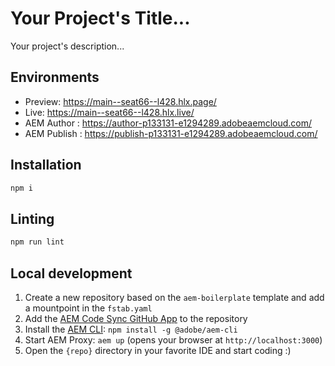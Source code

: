 # Your Project's Title...
Your project's description...

## Environments
- Preview: https://main--seat66--l428.hlx.page/
- Live: https://main--seat66--l428.hlx.live/
- AEM Author : https://author-p133131-e1294289.adobeaemcloud.com/
- AEM Publish : https://publish-p133131-e1294289.adobeaemcloud.com/

## Installation

```sh
npm i
```

## Linting

```sh
npm run lint
```

## Local development

1. Create a new repository based on the `aem-boilerplate` template and add a mountpoint in the `fstab.yaml`
1. Add the [AEM Code Sync GitHub App](https://github.com/apps/aem-code-sync) to the repository
1. Install the [AEM CLI](https://github.com/adobe/helix-cli): `npm install -g @adobe/aem-cli`
1. Start AEM Proxy: `aem up` (opens your browser at `http://localhost:3000`)
1. Open the `{repo}` directory in your favorite IDE and start coding :)
